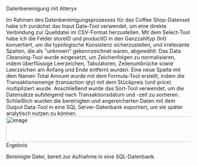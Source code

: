  Datenbereinigung mit Alteryx

Im Rahmen des Datenbereinigungsprozesses für das Coffee Shop-Datenset habe ich zunächst das Input Data-Tool verwendet, um eine direkte Verbindung zur Quelldatei im CSV-Format herzustellen. Mit dem Select-Tool habe ich die Felder storeID und productID in den Ganzzahltyp (Int) konvertiert, um die typologische Konsistenz sicherzustellen, und irrelevante Spalten, die als "unknown" gekennzeichnet waren, abgewählt. Das Data Cleansing-Tool wurde eingesetzt, um Zeichenfolgen zu normalisieren, indem überflüssige Leerzeichen, Tabulatoren, Zeilenumbrüche sowie Leerzeichen am Anfang und Ende entfernt wurden. Eine neue Spalte mit dem Namen Total Amount wurde mit dem Formula-Tool erstellt, indem die Transaktionsmenge (transaction qty) mit dem Stückpreis (unit price) multipliziert wurde. Anschließend wurde das Sort-Tool verwendet, um die Datensätze aufsteigend nach Transaktionsdatum und -zeit zu sortieren. Schließlich wurden die bereinigten und angereicherten Daten mit dem Output Data-Tool in eine SQL Server-Datenbank exportiert, um sie später analytisch nutzen zu können.
<img width="14509" height="70" alt="image" src="https://github.com/user-attachments/assets/16b1c9a4-b144-42ca-9206-5511f90d1ac8" />
Ergebnis

Bereinigte Datei, bereit zur Aufnahme in eine SQL-Datenbank.
